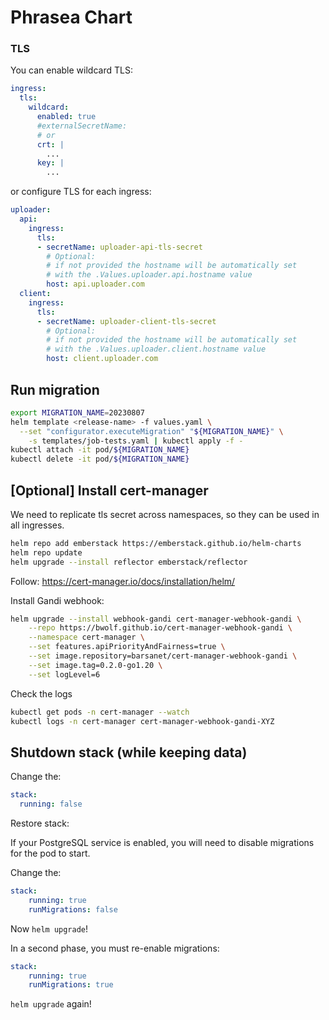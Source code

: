 # Phrasea Chart

### TLS

You can enable wildcard TLS:

```yaml
ingress:
  tls:
    wildcard:
      enabled: true
      #externalSecretName:
      # or
      crt: |
        ...
      key: |
        ...
```

or configure TLS for each ingress:
```yaml
uploader:
  api:
    ingress:
      tls:
      - secretName: uploader-api-tls-secret
        # Optional:
        # if not provided the hostname will be automatically set
        # with the .Values.uploader.api.hostname value
        host: api.uploader.com
  client:
    ingress:
      tls:
      - secretName: uploader-client-tls-secret
        # Optional:
        # if not provided the hostname will be automatically set
        # with the .Values.uploader.client.hostname value
        host: client.uploader.com
```

## Run migration

```bash
export MIGRATION_NAME=20230807
helm template <release-name> -f values.yaml \
  --set "configurator.executeMigration" "${MIGRATION_NAME}" \
    -s templates/job-tests.yaml | kubectl apply -f -
kubectl attach -it pod/${MIGRATION_NAME}
kubectl delete -it pod/${MIGRATION_NAME}
```


## [Optional] Install cert-manager

We need to replicate tls secret across namespaces, so they can be used in all ingresses.

```bash
helm repo add emberstack https://emberstack.github.io/helm-charts
helm repo update
helm upgrade --install reflector emberstack/reflector
```

Follow: https://cert-manager.io/docs/installation/helm/

Install Gandi webhook:

```bash
helm upgrade --install webhook-gandi cert-manager-webhook-gandi \
    --repo https://bwolf.github.io/cert-manager-webhook-gandi \
    --namespace cert-manager \
    --set features.apiPriorityAndFairness=true \
    --set image.repository=barsanet/cert-manager-webhook-gandi \
    --set image.tag=0.2.0-go1.20 \
    --set logLevel=6
```

Check the logs

```bash
kubectl get pods -n cert-manager --watch
kubectl logs -n cert-manager cert-manager-webhook-gandi-XYZ
```

## Shutdown stack (while keeping data)

Change the:

```yaml
stack:
  running: false
```

Restore stack:

If your PostgreSQL service is enabled, you will need to disable migrations for the pod to start.

Change the:

```yaml
stack:
    running: true
    runMigrations: false
```

Now `helm upgrade`!

In a second phase, you must re-enable migrations:


```yaml
stack:
    running: true
    runMigrations: true
```

`helm upgrade` again!
